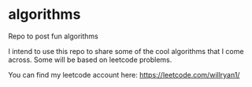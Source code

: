 # algorithms
Repo to post fun algorithms

I intend to use this repo to share some of the cool algorithms that I come across. Some will be based on leetcode problems.

You can find my leetcode account here: https://leetcode.com/willryan1/
